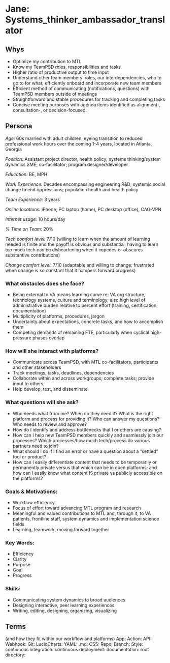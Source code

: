 # Jane: Systems_thinker_ambassador_translator #

## Whys ##
* Optimize my contribution to MTL
* Know my TeamPSD roles, responsibilities and tasks
* Higher ratio of productive output to time input  
* Understand other team members’ roles, our interdependencies, who to go to for what; efficiently onboard and incorporate new team members 
* Efficient method of communicating (notifications, questions) with TeamPSD members outside of meetings
* Straightforward and stable procedures for tracking and completing tasks
* Concise meeting purposes with agenda items identified as alignment-, consultation-, or decision-focused.

## Persona ##

*Age:* 60s married with adult children, eyeing transition to reduced professional work hours over the coming 1-4 years, located in Atlanta, Georgia

*Position:* Assistant project director, health policy; systems thinking/system dynamics SME; co-facilitator; program designer/developer

*Education:* BE, MPH

*Work Experience:* Decades encompassing engineering R&D; systemic social change to end oppressions; population health and health policy

*Team Experience:* 3 years

*Online locations:* iPhone, PC laptop (home), PC desktop (office), CAG-VPN 

*Internet usage:* 10 hours/day

*% Time on Team:* 20%

*Tech comfort level:* 7/10 (willing to learn when the amount of learning needed is finite and the payoff is obvious and substantial; having to learn too much tech can be disheartening when it impedes or obscures substantive contributions)

*Change comfort level:* 7/10 (adaptable and willing to change; frustrated when change is so constant that it hampers forward progress)

### What obstacles does she face?
* Being external to VA means learning curve re: VA org structure, technology systems, culture and terminology; also high level of administrative burden relative to percent effort (training, certification, documentation) 
* Multiplicity of platforms, procedures, jargon
* Uncertainty about expectations, concrete tasks, and how to accomplish them
* Competing demands of remaining FTE, particularly when cyclical high-pressure phases overlap

### How will she interact with platforms?
* Communicate across TeamPSD, with MTL co-facilitators, participants and other stakeholders
* Track meetings, tasks, deadlines, dependencies 
* Collaborate within and across workgroups; complete tasks; provide input to others
* Help develop, test, and disseminate

### What questions will she ask?
* Who needs what from me? When do they need it? What is the right platform and process for providing it? Who can answer my questions? Who needs to review and approve?
* How do I identify and address bottlenecks that I or others are causing?
* How can I help new TeamPSD members quickly and seamlessly join our processes? Which processes/how much tech/process do various partners need to join?
* What should I do if I find an error or have a question about a “settled” tool or product?
* How can I easily differentiate content that needs to be temporarily or permanently private versus that which can be in open platforms; and how can I easily know what content IS private vs publicly accessible on the platforms?

### Goals & Motivations:
* Workflow efficiency
* Focus of effort toward advancing MTL program and research
* Meaningful and valued contributions to MTL and, through it, to VA patients, frontline staff, system dynamics and implementation science fields
* Learning, teamwork, moving forward together

### Key Words:
* Efficiency
* Clarity
* Purpose
* Goal
* Progress

### Skills:
* Communicating system dynamics to broad audiences
* Designing interactive, peer learning experiences
* Writing, editing, designing, organizing, visualizing

## Terms
(and how they fit within our workflow and platforms)
App: 
Action:
API: 
Webhook: 
Git: 
LucidCharts: 
YAML: 
.md: 
CSS: 
Repo: 
Branch:
Style: 
continuous integration: 
continuous deployment: 
documentation: 
root directory:

